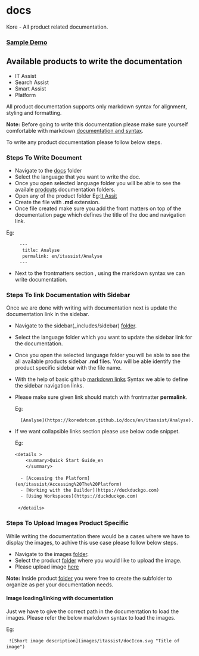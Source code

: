 # docs
Kore - All product related documentation.

### [Sample Demo](https://koredotcom.github.io/docs/en/itassist/getting_started)

## Available products to write the documentation

 - IT Assist
 - Search Assist
 - Smart Assist
 - Platform
 
All product documentation supports only markdown syntax for alignment, styling and formatting.

**Note:**  Before going to write this documentation please make sure yourself comfortable with markdown [documentation and syntax](https://docs.github.com/en/get-started/writing-on-github/getting-started-with-writing-and-formatting-on-github/basic-writing-and-formatting-syntax).
 
To write any product documentation please follow below steps.

  ### Steps To Write Document
  
   - Navigate to the [docs](https://github.com/Koredotcom/docs/tree/main/docs) folder
   - Select the language that you want to write the doc.
   - Once you open selected language folder you will be able to see the availale [prodcuts](https://github.com/Koredotcom/docs/tree/main/docs/en) documentation folders.
   - Open any of the product folder Eg:[It Assit](https://github.com/Koredotcom/docs/tree/main/docs/en/itassist)
   - Create the file with **.md** extension.
   - Once file created make sure you add the front matters on top of the documentation page which defines the title of the doc and navigation link.
   
   
   Eg: 
     
         ---
          title: Analyse
          permalink: en/itassist/Analyse
         ---
    
    
    
    
    
    






   
   - Next to the frontmatters section , using the markdown syntax we can write documentation.
   
   
 ### Steps To link Documentation with Sidebar
 
 Once we are done with writing with documentation next is update the documentation link in the sidebar.

  - Navigate to the sidebar(_includes/sidebar) [folder](https://github.com/Koredotcom/docs/tree/main/_includes/sidebars).
  - Select the language folder which you want to update the sidebar link for the documentation.
  - Once you open the selected language folder you will be able to see the all available products sidebar **.md**  files.
    You will be able identify the product specific sidebar with the file name.
  - With the help of basic github [markdown links](https://docs.github.com/en/get-started/writing-on-github/getting-started-with-writing-and-formatting-on-github/basic-writing-and-formatting-syntax#links) Syntax we able to define the sidebar navigation links.
  - Please make sure given link should match with frontmatter **permalink**.

     Eg:
          
          [Analyse](https://koredotcom.github.io/docs/en/itassist/Analyse).

  - If we want collapsible links section please use below code snippet.
    
    Eg:
    
        <details >
            <summary>Quick Start Guide_en
            </summary>

          - [Accessing the Platform](en/itassist/Accessing%20The%20Platform)
          - [Working with the Builder](https://duckduckgo.com)
          - [Using Workspaces](https://duckduckgo.com)

         </details>
         
         
         
         
### Steps To Upload Images Product Specific
  
While writing the documentation there would be a cases where we have to display the images, to achive this use case please follow below steps.

- Navigate to the images [folder](https://github.com/Koredotcom/docs/tree/main/images).
- Select the product [folder](https://github.com/Koredotcom/docs/tree/main/images/itassist) where you would like to upload the image.
- Please upload image [here](https://github.com/Koredotcom/docs/tree/main/images/itassist)

**Note:** Inside product [folder](https://github.com/Koredotcom/docs/tree/main/images/itassist) you were free to create the subfolder to organize as per your documentation needs.


#### Image loading/linking with documentation
 Just we have to give the correct path in the documentation to load the images.
 Please refer the below markdown syntax to load the images.

 Eg:

     ![Short image description](images/itassist/docIcon.svg "Title of image")
 
   


  
  

